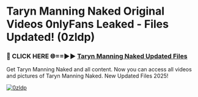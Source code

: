 # Taryn Manning Naked Original Videos 0nlyFans Leaked - Files Updated! (0zldp)

<h3>🔴 CLICK HERE 🌐==►► <a href="https://tinyurl.com/up5wt9bj" rel="nofollow">Taryn Manning Naked Updated Files</a></h3>

Get Taryn Manning Naked and all content. Now you can access all videos and pictures of Taryn Manning Naked. New Updated Files 2025!

[![0zldp](https://i.imgur.com/ABiUzMV.gif)](https://tinyurl.com/up5wt9bj)
